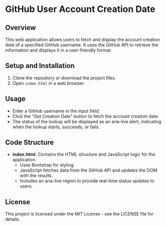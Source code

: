 # GitHub User Account Creation Date

## Overview
This web application allows users to fetch and display the account creation date of a specified GitHub username. It uses the GitHub API to retrieve the information and displays it in a user-friendly format.

## Setup and Installation
1. Clone the repository or download the project files.
2. Open `index.html` in a web browser.

## Usage
- Enter a GitHub username in the input field.
- Click the "Get Creation Date" button to fetch the account creation date.
- The status of the lookup will be displayed as an aria-live alert, indicating when the lookup starts, succeeds, or fails.

## Code Structure
- **index.html**: Contains the HTML structure and JavaScript logic for the application.
  - Uses Bootstrap for styling.
  - JavaScript fetches data from the GitHub API and updates the DOM with the results.
  - Includes an aria-live region to provide real-time status updates to users.

## License
This project is licensed under the MIT License - see the LICENSE file for details.
